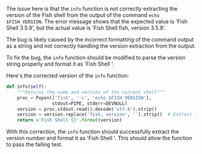 The issue here is that the `info` function is not correctly extracting the version of the Fish shell from the output of the command `echo $FISH_VERSION`. The error message shows that the expected value is 'Fish Shell 3.5.9', but the actual value is 'Fish Shell fish, version 3.5.9'.

The bug is likely caused by the incorrect formatting of the command output as a string and not correctly handling the version extraction from the output.

To fix the bug, the `info` function should be modified to parse the version string properly and format it as 'Fish Shell <version>'.

Here's the corrected version of the `info` function:

```python
def info(self):
    """Returns the name and version of the current shell"""
    proc = Popen(['fish', '-c', 'echo $FISH_VERSION'],
                 stdout=PIPE, stderr=DEVNULL)
    version = proc.stdout.read().decode('utf-8').strip()
    version = version.replace('fish, version', '').strip()  # Extract the version number
    return u'Fish Shell {}'.format(version)
```

With this correction, the `info` function should successfully extract the version number and format it as 'Fish Shell <version>'. This should allow the function to pass the failing test.